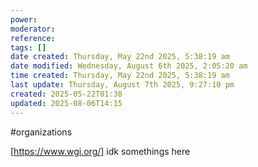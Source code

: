 ```yaml
---
power: 
moderator: 
reference: 
tags: []
date created: Thursday, May 22nd 2025, 5:38:19 am
date modified: Wednesday, August 6th 2025, 2:05:20 am
time created: Thursday, May 22nd 2025, 5:38:19 am
last update: Thursday, August 7th 2025, 9:27:10 pm
created: 2025-05-22T01:38
updated: 2025-08-06T14:15
---
```

#organizations 

[https://www.wgi.org/]
idk somethings here
